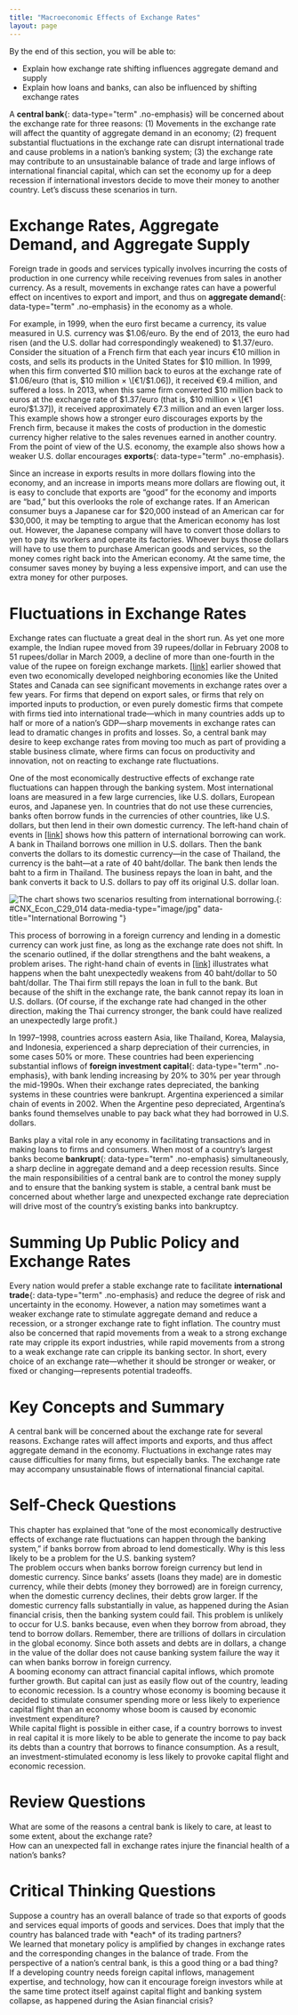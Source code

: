 ```yaml
---
title: "Macroeconomic Effects of Exchange Rates"
layout: page
---
```



<div data-type="abstract" markdown="1">
By the end of this section, you will be able to:

* Explain how exchange rate shifting influences aggregate demand and supply
* Explain how loans and banks, can also be influenced by shifting exchange rates

</div>

A **central bank**{: data-type="term" .no-emphasis} will be concerned about the exchange rate for three reasons: (1) Movements in the exchange rate will affect the quantity of aggregate demand in an economy; (2) frequent substantial fluctuations in the exchange rate can disrupt international trade and cause problems in a nation’s banking system; (3) the exchange rate may contribute to an unsustainable balance of trade and large inflows of international financial capital, which can set the economy up for a deep recession if international investors decide to move their money to another country. Let’s discuss these scenarios in turn.

# Exchange Rates, Aggregate Demand, and Aggregate Supply

Foreign trade in goods and services typically involves incurring the costs of production in one currency while receiving revenues from sales in another currency. As a result, movements in exchange rates can have a powerful effect on incentives to export and import, and thus on **aggregate demand**{: data-type="term" .no-emphasis} in the economy as a whole.

For example, in 1999, when the euro first became a currency, its value measured in U.S. currency was $1.06/euro. By the end of 2013, the euro had risen (and the U.S. dollar had correspondingly weakened) to $1.37/euro. Consider the situation of a French firm that each year incurs €10 million in costs, and sells its products in the United States for $10 million. In 1999, when this firm converted $10 million back to euros at the exchange rate of $1.06/euro (that is, $10 million × \[€1/$1.06\]), it received €9.4 million, and suffered a loss. In 2013, when this same firm converted $10 million back to euros at the exchange rate of $1.37/euro (that is, $10 million × \[€1 euro/$1.37\]), it received approximately €7.3 million and an even larger loss. This example shows how a stronger euro discourages exports by the French firm, because it makes the costs of production in the domestic currency higher relative to the sales revenues earned in another country. From the point of view of the U.S. economy, the example also shows how a weaker U.S. dollar encourages **exports**{: data-type="term" .no-emphasis}.

Since an increase in exports results in more dollars flowing into the economy, and an increase in imports means more dollars are flowing out, it is easy to conclude that exports are “good” for the economy and imports are “bad,” but this overlooks the role of exchange rates. If an American consumer buys a Japanese car for $20,000 instead of an American car for $30,000, it may be tempting to argue that the American economy has lost out. However, the Japanese company will have to convert those dollars to yen to pay its workers and operate its factories. Whoever buys those dollars will have to use them to purchase American goods and services, so the money comes right back into the American economy. At the same time, the consumer saves money by buying a less expensive import, and can use the extra money for other purposes.

# Fluctuations in Exchange Rates

Exchange rates can fluctuate a great deal in the short run. As yet one more example, the Indian rupee moved from 39 rupees/dollar in February 2008 to 51 rupees/dollar in March 2009, a decline of more than one-fourth in the value of the rupee on foreign exchange markets. [\[link\]](#CNX_Econ_C29_014) earlier showed that even two economically developed neighboring economies like the United States and Canada can see significant movements in exchange rates over a few years. For firms that depend on export sales, or firms that rely on imported inputs to production, or even purely domestic firms that compete with firms tied into international trade—which in many countries adds up to half or more of a nation’s GDP—sharp movements in exchange rates can lead to dramatic changes in profits and losses. So, a central bank may desire to keep exchange rates from moving too much as part of providing a stable business climate, where firms can focus on productivity and innovation, not on reacting to exchange rate fluctuations.

One of the most economically destructive effects of exchange rate fluctuations can happen through the banking system. Most international loans are measured in a few large currencies, like U.S. dollars, European euros, and Japanese yen. In countries that do not use these currencies, banks often borrow funds in the currencies of other countries, like U.S. dollars, but then lend in their own domestic currency. The left-hand chain of events in [\[link\]](#CNX_Econ_C29_014) shows how this pattern of international borrowing can work. A bank in Thailand borrows one million in U.S. dollars. Then the bank converts the dollars to its domestic currency—in the case of Thailand, the currency is the baht—at a rate of 40 baht/dollar. The bank then lends the baht to a firm in Thailand. The business repays the loan in baht, and the bank converts it back to U.S. dollars to pay off its original U.S. dollar loan.

 ![The chart shows two scenarios resulting from international borrowing.](../resources/CNX_Econ_C29_014.jpg "The scenario of international borrowing that ends on the left is a success story, but the scenario that ends on the right shows what happens when the exchange rate weakens."){: #CNX_Econ_C29_014 data-media-type="image/jpg" data-title="International Borrowing "}

This process of borrowing in a foreign currency and lending in a domestic currency can work just fine, as long as the exchange rate does not shift. In the scenario outlined, if the dollar strengthens and the baht weakens, a problem arises. The right-hand chain of events in [\[link\]](#CNX_Econ_C29_014) illustrates what happens when the baht unexpectedly weakens from 40 baht/dollar to 50 baht/dollar. The Thai firm still repays the loan in full to the bank. But because of the shift in the exchange rate, the bank cannot repay its loan in U.S. dollars. (Of course, if the exchange rate had changed in the other direction, making the Thai currency stronger, the bank could have realized an unexpectedly large profit.)

In 1997–1998, countries across eastern Asia, like Thailand, Korea, Malaysia, and Indonesia, experienced a sharp depreciation of their currencies, in some cases 50% or more. These countries had been experiencing substantial inflows of **foreign investment capital**{: data-type="term" .no-emphasis}, with bank lending increasing by 20% to 30% per year through the mid-1990s. When their exchange rates depreciated, the banking systems in these countries were bankrupt. Argentina experienced a similar chain of events in 2002. When the Argentine peso depreciated, Argentina’s banks found themselves unable to pay back what they had borrowed in U.S. dollars.

Banks play a vital role in any economy in facilitating transactions and in making loans to firms and consumers. When most of a country’s largest banks become **bankrupt**{: data-type="term" .no-emphasis} simultaneously, a sharp decline in aggregate demand and a deep recession results. Since the main responsibilities of a central bank are to control the money supply and to ensure that the banking system is stable, a central bank must be concerned about whether large and unexpected exchange rate depreciation will drive most of the country’s existing banks into bankruptcy.

# Summing Up Public Policy and Exchange Rates

Every nation would prefer a stable exchange rate to facilitate **international trade**{: data-type="term" .no-emphasis} and reduce the degree of risk and uncertainty in the economy. However, a nation may sometimes want a weaker exchange rate to stimulate aggregate demand and reduce a recession, or a stronger exchange rate to fight inflation. The country must also be concerned that rapid movements from a weak to a strong exchange rate may cripple its export industries, while rapid movements from a strong to a weak exchange rate can cripple its banking sector. In short, every choice of an exchange rate—whether it should be stronger or weaker, or fixed or changing—represents potential tradeoffs.

# Key Concepts and Summary

A central bank will be concerned about the exchange rate for several reasons. Exchange rates will affect imports and exports, and thus affect aggregate demand in the economy. Fluctuations in exchange rates may cause difficulties for many firms, but especially banks. The exchange rate may accompany unsustainable flows of international financial capital.

# Self-Check Questions

<div data-type="exercise">
<div data-type="problem" markdown="1">
This chapter has explained that “one of the most economically destructive effects of exchange rate fluctuations can happen through the banking system,” if banks borrow from abroad to lend domestically. Why is this less likely to be a problem for the U.S. banking system?

</div>
<div data-type="solution" markdown="1">
The problem occurs when banks borrow foreign currency but lend in domestic currency. Since banks’ assets (loans they made) are in domestic currency, while their debts (money they borrowed) are in foreign currency, when the domestic currency declines, their debts grow larger. If the domestic currency falls substantially in value, as happened during the Asian financial crisis, then the banking system could fail. This problem is unlikely to occur for U.S. banks because, even when they borrow from abroad, they tend to borrow dollars. Remember, there are trillions of dollars in circulation in the global economy. Since both assets and debts are in dollars, a change in the value of the dollar does not cause banking system failure the way it can when banks borrow in foreign currency.

</div>
</div>

<div data-type="exercise">
<div data-type="problem" markdown="1">
A booming economy can attract financial capital inflows, which promote further growth. But capital can just as easily flow out of the country, leading to economic recession. Is a country whose economy is booming because it decided to stimulate consumer spending more or less likely to experience capital flight than an economy whose boom is caused by economic investment expenditure?

</div>
<div data-type="solution" markdown="1">
While capital flight is possible in either case, if a country borrows to invest in real capital it is more likely to be able to generate the income to pay back its debts than a country that borrows to finance consumption. As a result, an investment-stimulated economy is less likely to provoke capital flight and economic recession.

</div>
</div>

# Review Questions

<div data-type="exercise">
<div data-type="problem" markdown="1">
What are some of the reasons a central bank is likely to care, at least to some extent, about the exchange rate?

</div>
</div>

<div data-type="exercise">
<div data-type="problem" markdown="1">
How can an unexpected fall in exchange rates injure the financial health of a nation’s banks?

</div>
</div>

# Critical Thinking Questions

<div data-type="exercise">
<div data-type="problem" markdown="1">
Suppose a country has an overall balance of trade so that exports of goods and services equal imports of goods and services. Does that imply that the country has balanced trade with *each* of its trading partners?

</div>
</div>

<div data-type="exercise">
<div data-type="problem" markdown="1">
We learned that monetary policy is amplified by changes in exchange rates and the corresponding changes in the balance of trade. From the perspective of a nation’s central bank, is this a good thing or a bad thing?

</div>
</div>

<div data-type="exercise">
<div data-type="problem" markdown="1">
If a developing country needs foreign capital inflows, management expertise, and technology, how can it encourage foreign investors while at the same time protect itself against capital flight and banking system collapse, as happened during the Asian financial crisis?

</div>
</div>

